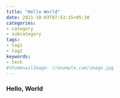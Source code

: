 ```yaml
---
title: "Hello World"
date: 2021-10-03T07:53:15+05:30
categories:
- category
- subcategory
tags:
- tag1
- tag2
keywords:
- tech
#thumbnailImage: //example.com/image.jpg
---
```

### Hello, World
